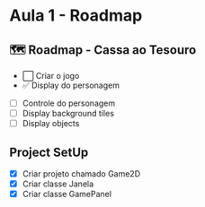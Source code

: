 # Aula 1 -  Roadmap

## 🗺️ Roadmap - Cassa ao Tesouro

   - :white_large_square: Criar o jogo
   - :white_check_mark: Display do personagem
   - [ ] Controle do personagem
   - [ ] Display background tiles
   - [ ] Display objects

## Project SetUp

   - [x] Criar projeto chamado Game2D
   - [x] Criar classe Janela
   - [x] Criar classe GamePanel
